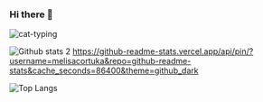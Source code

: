 ### Hi there 👋

<!--
**melisacortuk/melisacortuk** is a ✨ _special_ ✨ repository because its `README.md` (this file) appears on your GitHub profile.

Here are some ideas to get you started:

- 🔭 I’m currently working on ...
- 🌱 I’m currently learning ...
- 👯 I’m looking to collaborate on ...
- 🤔 I’m looking for help with ...
- 💬 Ask me about ...
- 📫 How to reach me: ...
- 😄 Pronouns: ...
- ⚡ Fun fact: ...
-->
![cat-typing](https://user-images.githubusercontent.com/76431780/183512036-7db81e3d-5c32-4b88-a0df-15392924f1d3.gif)

![Github stats 2](https://github-readme-stats.vercel.app/api?username=melisacortuk&show_icons=true&hide=contribs,prs&cache_seconds=86400&theme=material-palenight)
 https://github-readme-stats.vercel.app/api/pin/?username=melisacortuka&repo=github-readme-stats&cache_seconds=86400&theme=github_dark

![Top Langs](https://github-readme-stats.vercel.app/api/top-langs/?username=melisacortuk&theme=tokyonight)
